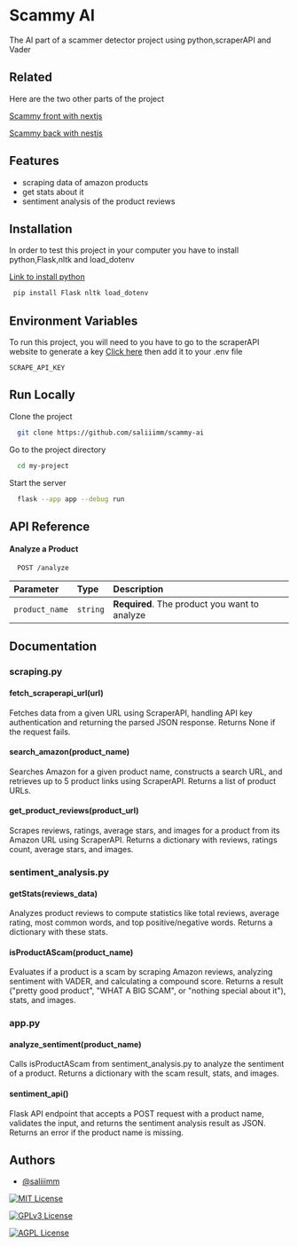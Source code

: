 
# Scammy AI

The AI part of a scammer detector project using python,scraperAPI and Vader




## Related

Here are the two other parts of the project

[Scammy front with nextjs](https://github.com/saliiimm/scammy-front)

[Scammy back with nestjs](https://github.com/saliiimm/scammy-back)


## Features

- scraping data of amazon products
- get stats about it
- sentiment analysis of the product reviews


## Installation

In order to test this project in your computer you have to install python,Flask,nltk and load_dotenv

[Link to install python](https://www.python.org/downloads/)

```bash
 pip install Flask nltk load_dotenv
```
    


## Environment Variables

To run this project, you will need to you have to go to the scraperAPI website to generate a key [Click here](https://www.scraperapi.com/) then add it to your .env file

`SCRAPE_API_KEY`


## Run Locally

Clone the project

```bash
  git clone https://github.com/saliiimm/scammy-ai
```

Go to the project directory

```bash
  cd my-project
```

Start the server

```bash
  flask --app app --debug run
```


## API Reference

#### Analyze a Product

```http
  POST /analyze
```

| Parameter | Type     | Description                |
| :-------- | :------- | :------------------------- |
| `product_name` | `string` | **Required**. The product you want to analyze  |




## Documentation

### scraping.py

#### fetch_scraperapi_url(url)
Fetches data from a given URL using ScraperAPI, handling API key authentication and returning the parsed JSON response. Returns None if the request fails.

#### search_amazon(product_name)
Searches Amazon for a given product name, constructs a search URL, and retrieves up to 5 product links using ScraperAPI. Returns a list of product URLs.

#### get_product_reviews(product_url)
Scrapes reviews, ratings, average stars, and images for a product from its Amazon URL using ScraperAPI. Returns a dictionary with reviews, ratings count, average stars, and images.

### sentiment_analysis.py

#### getStats(reviews_data)
Analyzes product reviews to compute statistics like total reviews, average rating, most common words, and top positive/negative words. Returns a dictionary with these stats.

#### isProductAScam(product_name)
Evaluates if a product is a scam by scraping Amazon reviews, analyzing sentiment with VADER, and calculating a compound score. Returns a result ("pretty good product", "WHAT A BIG SCAM", or "nothing special about it"), stats, and images.

### app.py

#### analyze_sentiment(product_name)
Calls isProductAScam from sentiment_analysis.py to analyze the sentiment of a product. Returns a dictionary with the scam result, stats, and images.

#### sentiment_api()
Flask API endpoint that accepts a POST request with a product name, validates the input, and returns the sentiment analysis result as JSON. Returns an error if the product name is missing.

## Authors

- [@saliiimm](https://github.com/saliiimm)



[![MIT License](https://img.shields.io/badge/License-MIT-green.svg)](https://choosealicense.com/licenses/mit/)   


[![GPLv3 License](https://img.shields.io/badge/License-GPL%20v3-yellow.svg)](https://opensource.org/licenses/)  

[![AGPL License](https://img.shields.io/badge/license-AGPL-blue.svg)](http://www.gnu.org/licenses/agpl-3.0)

